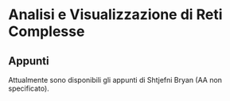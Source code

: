 # Analisi e Visualizzazione di Reti Complesse

## Appunti

Attualmente sono disponibili gli appunti di Shtjefni Bryan (AA non specificato).